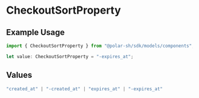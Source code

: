# CheckoutSortProperty

## Example Usage

```typescript
import { CheckoutSortProperty } from "@polar-sh/sdk/models/components";

let value: CheckoutSortProperty = "-expires_at";
```

## Values

```typescript
"created_at" | "-created_at" | "expires_at" | "-expires_at"
```